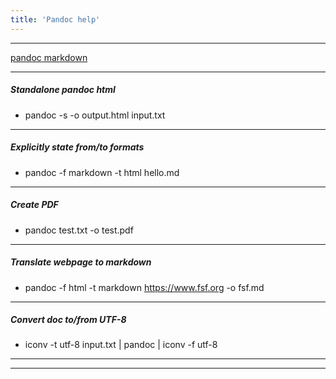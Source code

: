 ```yaml
---
title: 'Pandoc help'
---
```


***

[pandoc markdown](pandoc/pdmarkdown.html)

***

##### Standalone pandoc html
* pandoc -s -o output.html input.txt

***

##### Explicitly state from/to formats
* pandoc -f markdown -t html hello.md

***

##### Create PDF
* pandoc test.txt -o test.pdf

***

##### Translate webpage to markdown
* pandoc -f html -t markdown https://www.fsf.org -o fsf.md

***

##### Convert doc to/from UTF-8 
* iconv -t utf-8 input.txt | pandoc | iconv -f utf-8

***
***